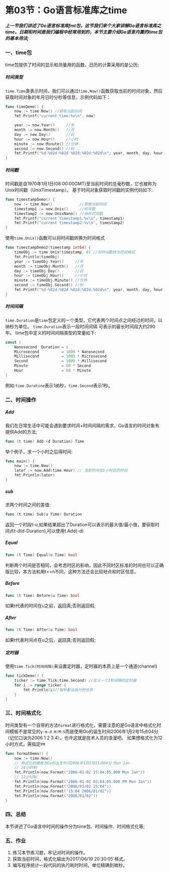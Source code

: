 # 第03节：Go语言标准库之time

##### 上一节我们讲述了Go语言标准库fmt包，这节我们来个大家讲解Go语言标准库之time。日期和时间是我们编程中经常用到的，本节主要介绍Go语言内置的time包的基本用法;

### 一、time包

time包提供了时间的显示和测量用的函数，日历的计算采用的是公历;

##### 时间类型

`time.Time`类表示时间，我们可以通过`time.Now()`函数获取当前的时间对象，然后获取时间对象的年月日时分秒等信息，示例代码如下：

```go
func timeDemo() {
	now := time.Now() //获取当前时间
	fmt.Printf("current time:%v\n", now)

	year := now.Year()     //年
	month := now.Month()   //月
	day := now.Day()       //日
	hour := now.Hour()     //小时
	minute := now.Minute() //分钟
	second := now.Second() //秒
	fmt.Printf("%d-%02d-%02d %02d:%02d:%02d\n", year, month, day, hour, minute, second)
}
```

##### 时间戳

时间戳是自1970年1月1日(08:00:00GMT)至当前时间的总毫秒数，它也被称为Unix时间戳（UnixTimestamp）。
基于时间对象获取时间戳的实例代码如下:

```go
func timestampDemo() {
	now := time.Now()            //获取当前时间
	timestamp1 := now.Unix()     //时间戳
	timestamp2 := now.UnixNano() //纳秒时间戳
	fmt.Printf("current timestamp1:%v\n", timestamp1)
	fmt.Printf("current timestamp2:%v\n", timestamp2)
}
```

使用`time.Unix()`函数可以将时间戳转换为时间格式

```go
func timestampDemo2(timestamp int64) {
	timeObj := time.Unix(timestamp, 0) //将时间戳转为时间格式
	fmt.Println(timeObj)
	year := timeObj.Year()     //年
	month := timeObj.Month()   //月
	day := timeObj.Day()       //日
	hour := timeObj.Hour()     //小时
	minute := timeObj.Minute() //分钟
	second := timeObj.Second() //秒
	fmt.Printf("%d-%02d-%02d %02d:%02d:%02d\n", year, month, day, hour, minute, second)
}
```

##### 时间间隔

`time.Duration`是`time`包定义的一个类型，它代表两个时间点之间经过的时间，以纳秒为单位。
`time.Duration`表示一段时间间隔 可表示的最长时间段大约290年。
time包中定义的时间间隔类型的常量如下:

```go
const (
    Nanosecond  Duration = 1
    Microsecond          = 1000 * Nanosecond
    Millisecond          = 1000 * Microsecond
    Second               = 1000 * Millisecond
    Minute               = 60 * Second
    Hour                 = 60 * Minute
)
```

例如:`time.Duratine`表示1纳秒，`time.Second`表示1秒。

### 二、时间操作

##### Add

我们在日常生活中可能会遇到要求时间+时间间隔的需求，Go语言的时间对象有提供Add的方法;

```go
func (t time) Add (d Duration) Time
```

举个例子，求一个小时之后得时间:

```go
func main() {
	now := time.Now()
	later := now.Add(time.Hour) // 当前时间加1小时后的时间
	fmt.Println(later)
}
```

##### sub

求两个时间之间的差值:

```go
func (t time) Sub(u Time) Duration
```

返回一个时段t-u,如果结果超出了Duration可以表示的最大值/最小值，要获取时间点t-d(d-Duration),可以使用t.Add(-d)

##### Equal

```go
func (t Time) Equal(u Time) bool
```

判断两个时间是否相同，会考虑时区的影响，因此不同时区标准的时间也可以正确版比较，本方法和用t==n不同，这种方法还会比较地点和时区信息。

##### Before

```go
func (t Time) Before(u Time) bool
```
如果t代表的时间在u之前，返回真;否则返回假;

##### After

```go
func (t Time) After(u Time) bool
```

如果t代表时间点在u之后，返回真;否则返回假;

##### 定时器

使用`time.Tick(时间间隔)`来设置定时器，定时器的本质上是一个通道(channel)

```go
func tickDemo() {
	ticker := time.Tick(time.Second) //定义一个1秒间隔的定时器
	for i := range ticker {
		fmt.Println(i)//每秒都会执行的任务
	}
}
```

### 三、时间格式化

时间类型有一个自带的方法`Format`进行格式化，需要注意的是Go语言中格式化时间模板不是常见的`y-m-d H:M:S`而是使用Go的诞生时间2006年1月2号15点04分（记忆口诀为2006 1 2 3 4）。也许这就是技术人员的浪漫吧。
如果想格式化为12小时方式，需指定`PM`

```go
func formatDemo() {
	now := time.Now()
	// 格式化的模板为Go的出生时间2006年1月2号15点04分 Mon Jan
	// 24小时制
	fmt.Println(now.Format("2006-01-02 15:04:05.000 Mon Jan"))
	// 12小时制
	fmt.Println(now.Format("2006-01-02 03:04:05.000 PM Mon Jan"))
	fmt.Println(now.Format("2006/01/02 15:04"))
	fmt.Println(now.Format("15:04 2006/01/02"))
	fmt.Println(now.Format("2006/01/02"))
}
```

### 四、总结

本节讲述了Go语言中时间的操作分为time包、时间操作、时间格式化等;

### 五、作业

1. 练习本节练习题，牢记对时间的操作。
2. 获取当前时间，格式化输出为2017/06/19 20:30:05`格式。
3. 编写程序统计一段代码的执行耗时时间，单位精确到微秒。